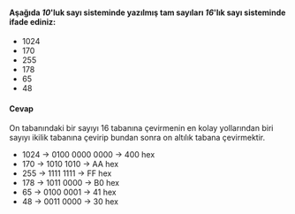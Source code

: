 #### Aşağıda _10_'luk sayı sisteminde yazılmış tam sayıları _16_'lık sayı sisteminde ifade ediniz:

- 1024
- 170
- 255
- 178
- 65
- 48

#### Cevap

On tabanındaki bir sayıyı 16 tabanına çevirmenin en kolay yollarından biri sayıyı ikilik tabanına çevirip bundan sonra on altılık tabana çevirmektir.

- 1024 → 0100 0000 0000 → 400 hex 
- 170 → 1010 1010 → AA hex
- 255 → 1111 1111 → FF hex
- 178 → 1011 0000 → B0 hex
- 65 → 0100 0001 → 41 hex 
- 48 → 0011 0000 → 30 hex
